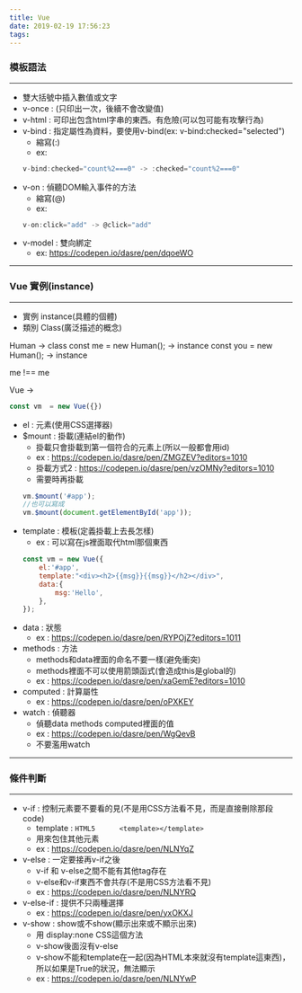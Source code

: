 ```yaml
---
title: Vue
date: 2019-02-19 17:56:23
tags:
---
```


### 模板語法
---
* 雙大括號中插入數值或文字
* v-once : (只印出一次，後續不會改變值)
* v-html : 可印出包含html字串的東西。有危險(可以包<script></script>可能有攻擊行為)
* v-bind : 指定屬性為資料，要使用v-bind(ex: v-bind:checked="selected")
    * 縮寫(:) 
    * ex:
    ``` javascript
    v-bind:checked="count%2===0" -> :checked="count%2===0"
    ```
* v-on : 偵聽DOM輸入事件的方法
    * 縮寫(@)
    * ex: 
    ``` javascript
    v-on:click="add" -> @click="add"
    ```
* v-model : 雙向綁定
    * ex: https://codepen.io/dasre/pen/dqoeWO
---

### Vue 實例(instance)
---
* 實例 instance(具體的個體)
* 類別 Class(廣泛描述的概念)


Human -> class
const me = new Human(); -> instance
const you = new Human(); -> instance

me !== me

Vue -> 
   ``` javascript 
   const vm  = new Vue({}) 
   ```
   
* el : 元素(使用CSS選擇器)
* $mount : 掛載(連結el的動作)
    * 掛載只會掛載到第一個符合的元素上(所以一般都會用id)
    * ex : https://codepen.io/dasre/pen/ZMGZEV?editors=1010
    * 掛載方式2 : https://codepen.io/dasre/pen/vzOMNy?editors=1010
    * 需要時再掛載
    ``` javascript
    vm.$mount('#app');
    //也可以寫成
    vm.$mount(document.getElementById('app'));
    ```
* template : 模板(定義掛載上去長怎樣)
    * ex : 可以寫在js裡面取代html那個東西
    ``` javascript
    const vm = new Vue({
        el:'#app',
        template:"<div><h2>{{msg}}{{msg}}</h2></div>",
        data:{
            msg:'Hello',
        },
    });
    ```
* data : 狀態
    * ex : https://codepen.io/dasre/pen/RYPOjZ?editors=1011
* methods : 方法
    * methods和data裡面的命名不要一樣(避免衝突)
    * methods裡面不可以使用箭頭函式(會造成this是global的)
    * ex : https://codepen.io/dasre/pen/xaGemE?editors=1010
* computed : 計算屬性
    * ex : https://codepen.io/dasre/pen/oPXKEY
* watch : 偵聽器
    * 偵聽data methods computed裡面的值
    * ex : https://codepen.io/dasre/pen/WgQevB
    * 不要濫用watch

---

### 條件判斷
---
* v-if : 控制元素要不要看的見(不是用CSS方法看不見，而是直接刪除那段code)
    * template : ``` HTML5     
    <template></template> ```
    * 用來包住其他元素
    * ex : https://codepen.io/dasre/pen/NLNYqZ
* v-else : 一定要接再v-if之後
    * v-if 和 v-else之間不能有其他tag存在
    * v-else和v-if東西不會共存(不是用CSS方法看不見)
    * ex : https://codepen.io/dasre/pen/NLNYRQ
* v-else-if : 提供不只兩種選擇
    * ex : https://codepen.io/dasre/pen/yxOKXJ
* v-show : show或不show(顯示出來或不顯示出來)
    * 用 display:none CSS這個方法
    * v-show後面沒有v-else
    * v-show不能和template在一起(因為HTML本來就沒有template這東西)，所以如果是True的狀況，無法顯示
    * ex : https://codepen.io/dasre/pen/NLNYwP
    